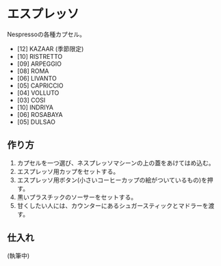 # エスプレッソ

Nespressoの各種カプセル。

* [12] KAZAAR (季節限定)
* [10] RISTRETTO
* [09] ARPEGGIO
* [08] ROMA
* [06] LIVANTO
* [05] CAPRICCIO
* [04] VOLLUTO
* [03] COSI
* [10] INDRIYA
* [06] ROSABAYA
* [05] DULSAO

## 作り方

1. カプセルを一つ選び、ネスプレッソマシーンの上の蓋をあけてはめ込む。
2. エスプレッソ用カップをセットする。
3. エスプレッソ用ボタン(小さいコーヒーカップの絵がついているもの)を押す。
4. 黒いプラスチックのソーサーをセットする。
5. 甘くしたい人には、カウンターにあるシュガースティックとマドラーを渡す。

## 仕入れ

(執筆中)